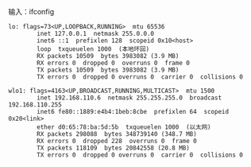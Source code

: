 输入：ifconfig 

    lo: flags=73<UP,LOOPBACK,RUNNING>  mtu 65536
            inet 127.0.0.1  netmask 255.0.0.0
            inet6 ::1  prefixlen 128  scopeid 0x10<host>
            loop  txqueuelen 1000  (本地环回)
            RX packets 10509  bytes 3983082 (3.9 MB)
            RX errors 0  dropped 0  overruns 0  frame 0
            TX packets 10509  bytes 3983082 (3.9 MB)
            TX errors 0  dropped 0 overruns 0  carrier 0  collisions 0

    wlo1: flags=4163<UP,BROADCAST,RUNNING,MULTICAST>  mtu 1500
            inet 192.168.110.6  netmask 255.255.255.0  broadcast 192.168.110.255
            inet6 fe80::1889:e4b4:1beb:8cbe  prefixlen 64  scopeid 0x20<link>
            ether d0:65:78:ba:5d:5b  txqueuelen 1000  (以太网)
            RX packets 298088  bytes 348739140 (348.7 MB)
            RX errors 0  dropped 228  overruns 0  frame 0
            TX packets 118109  bytes 20842558 (20.8 MB)
            TX errors 0  dropped 0 overruns 0  carrier 0  collisions 0
